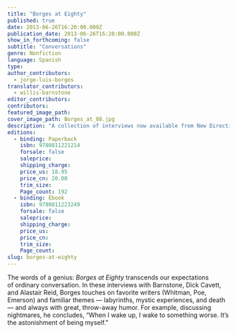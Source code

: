 ```yaml
---
title: "Borges at Eighty"
published: true
date: 2013-06-26T16:20:00.000Z
publication_date: 2013-06-26T16:20:00.000Z
show_in_forthcoming: false
subtitle: "Conversations"
genre: Nonfiction
language: Spanish
type:
author_contributors:
  - jorge-luis-borges
translator_contributors:
  - willis-barnstone
editor_contributors:
contributors:
featured_image_path:
cover_image_path: Borges_at_80.jpg
description: "A collection of interviews now available from New Directions for the first time "
editions:
  - binding: Paperback
    isbn: 9780811221214
    forsale: false
    saleprice:
    shipping_charge:
    price_us: 18.95
    price_cn: 20.00
    trim_size:
    Page_count: 192
  - binding: Ebook
    isbn: 9780811223249
    forsale: false
    saleprice:
    shipping_charge:
    price_us:
    price_cn:
    trim_size:
    Page_count:
slug: borges-at-eighty
---
```


The words of a genius: _Borges at Eighty_ transcends our expectations of ordinary conversation. In these interviews with Barnstone, Dick Cavett, and Alastair Reid, Borges touches on favorite writers (Whitman, Poe, Emerson) and familiar themes — labyrinths, mystic experiences, and death — and always with great, throw-away humor. For example, discussing nightmares, he concludes, “When I wake up, I wake to something worse. It’s the astonishment of being myself.”

